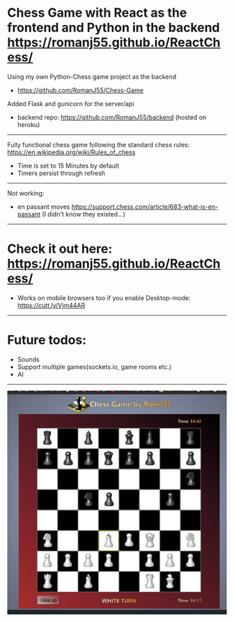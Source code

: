 # Chess Game with React as the frontend and Python in the backend  https://romanj55.github.io/ReactChess/

Using my own Python-Chess game project as the backend

- https://github.com/RomanJ55/Chess-Game

Added Flask and gunicorn for the server/api

- backend repo: https://github.com/RomanJ55/backend (hosted on heroku)

---

Fully functional chess game following the standard chess rules: https://en.wikipedia.org/wiki/Rules_of_chess

- Time is set to 15 Minutes by default
- Timers persist through refresh

---

Not working:

- en passant moves https://support.chess.com/article/683-what-is-en-passant
  (I didn't know they existed...)

---

# Check it out here: https://romanj55.github.io/ReactChess/

- Works on mobile browsers too if you enable Desktop-mode:
  https://cutt.ly/Vjm44AR

---

# Future todos:

- Sounds
- Support multiple games(sockets.io, game rooms etc.)
- AI

---

![Start_screen](assets/001.jpg "Start_screen")
